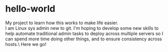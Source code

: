# hello-world
My project to learn how this works to make life easier.\
I am Linux sys admin new to git. I'm hoping to develop some new skills to help automate traditional admin tasks to deploy across multiple servers so I can spend more time doing other things, and to ensure consistency across hosts.\\
Here we go!
